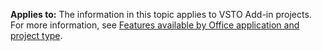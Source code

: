   **Applies to:** The information in this topic applies to VSTO Add\-in projects. For more information, see [Features available by Office application and project type](../../vsto/features-available-by-office-application-and-project-type.md).

  